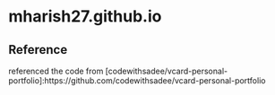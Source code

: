 # mharish27.github.io

<h2>Reference</h2>
referenced the code from [codewithsadee/vcard-personal-portfolio]:https://github.com/codewithsadee/vcard-personal-portfolio
